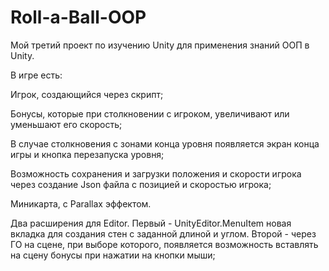 # Roll-a-Ball-OOP
Мой третий проект по изучению Unity для применения знаний ООП в Unity.

В игре есть:

Игрок, создающийся через скрипт;

Бонусы, которые при столкновении с игроком, увеличивают или уменьшают его скорость;

В случае столкновения с зонами конца уровня появляется экран конца игры и кнопка перезапуска уровня;

Возможность сохранения и загрузки положения и скорости игрока через создание Json файла с позицией и скоростью игрока;

Миникарта, с Parallax эффектом.

Два расширения для Editor. Первый - UnityEditor.MenuItem новая вкладка для создания стен с заданной длиной и углом. Второй - через ГО на сцене, при выборе которого, появляется возможность вставлять на сцену бонусы при нажатии на кнопки мыши;
